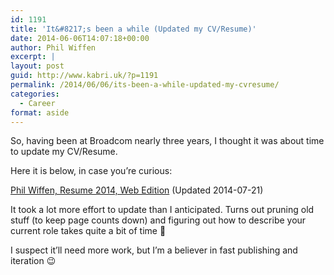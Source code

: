 ```yaml
---
id: 1191
title: 'It&#8217;s been a while (Updated my CV/Resume)'
date: 2014-06-06T14:07:18+00:00
author: Phil Wiffen
excerpt: |
layout: post
guid: http://www.kabri.uk/?p=1191
permalink: /2014/06/06/its-been-a-while-updated-my-cvresume/
categories:
  - Career
format: aside
---
```

So, having been at Broadcom nearly three years, I thought it was about time to update my CV/Resume.

Here it is below, in case you&#8217;re curious:

[Phil Wiffen, Resume 2014, Web Edition](http://www.kabri.uk/wp-content/uploads/2007/02/phil-wiffen-cv-2014-07-21-web-edition.pdf "Phil Wiffen, Resume 2014, Web Edition") (Updated 2014-07-21)

It took a lot more effort to update than I anticipated. Turns out pruning old stuff (to keep page counts down) and figuring out how to describe your current role takes quite a bit of time 🙂

I suspect it&#8217;ll need more work, but I&#8217;m a believer in fast publishing and iteration 😉
